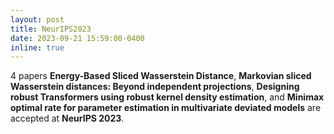 ```yaml
---
layout: post
title: NeurIPS2023
date: 2023-09-21 15:59:00-0400
inline: true
---
```


4 papers **Energy-Based Sliced Wasserstein Distance**, **Markovian sliced Wasserstein distances: Beyond independent projections**, **Designing robust Transformers using robust kernel density estimation**, and **Minimax optimal rate for parameter estimation in multivariate deviated models** are accepted at **NeurIPS 2023**.  
